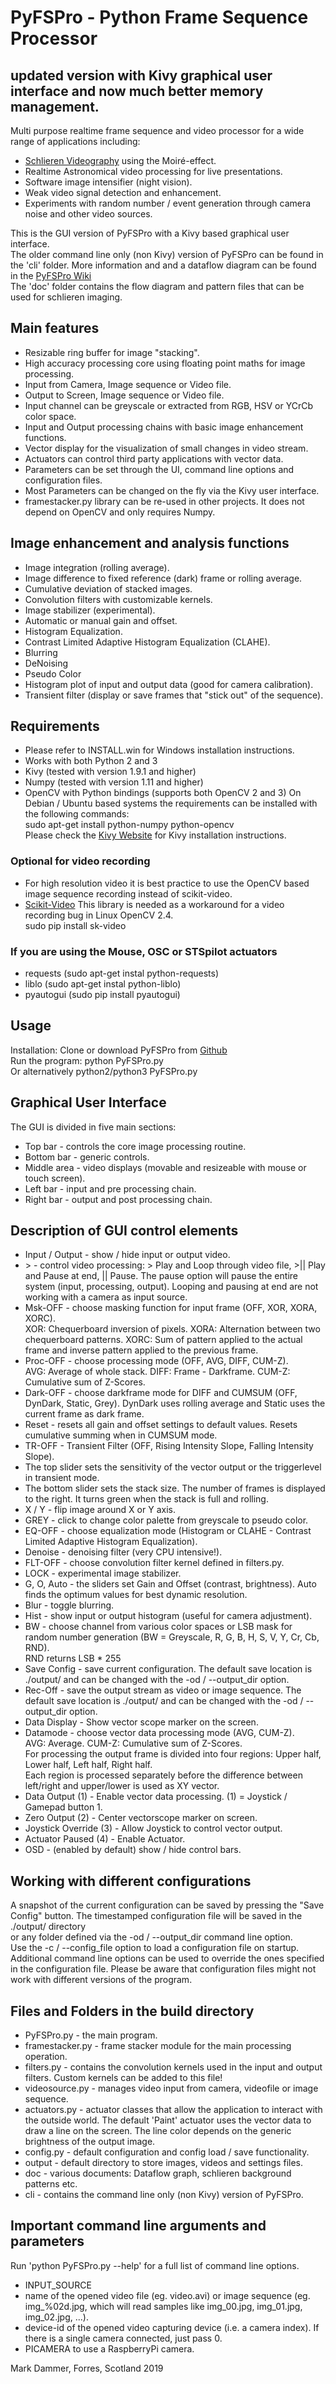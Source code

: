 # PyFSPro - Python Frame Sequence Processor
## updated version with Kivy graphical user interface and now much better memory management.
Multi purpose realtime frame sequence and video processor for a wide range of applications including:
* [Schlieren Videography](https://hackaday.io/project/9034-schlieren-videography) using the Moiré-effect.
* Realtime Astronomical video processing for live presentations.
* Software image intensifier (night vision).
* Weak video signal detection and enhancement.
* Experiments with random number / event generation through camera noise and other video sources.  

This is the GUI version of PyFSPro with a Kivy based graphical user interface.  
The older command line only (non Kivy) version of PyFSPro can be found in the 'cli' folder.
More information and and a dataflow diagram can be found in the [PyFSPro Wiki](https://github.com/mark-orion/PyFSPro/wiki)  
The 'doc' folder contains the flow diagram and pattern files that can be used for schlieren imaging.

## Main features
* Resizable ring buffer for image "stacking".
* High accuracy processing core using floating point maths for image processing.
* Input from Camera, Image sequence or Video file.
* Output to Screen, Image sequence or Video file.
* Input channel can be greyscale or extracted from RGB, HSV or YCrCb color space.
* Input and Output processing chains with basic image enhancement functions.
* Vector display for the visualization of small changes in video stream.
* Actuators can control third party applications with vector data.
* Parameters can be set through the UI, command line options and configuration files.
* Most Parameters can be changed on the fly via the Kivy user interface.
* framestacker.py library can be re-used in other projects. It does not depend on OpenCV and only requires Numpy.

## Image enhancement and analysis functions
* Image integration (rolling average).
* Image difference to fixed reference (dark) frame or rolling average.
* Cumulative deviation of stacked images.
* Convolution filters with customizable kernels.
* Image stabilizer (experimental).
* Automatic or manual gain and offset.
* Histogram Equalization.
* Contrast Limited Adaptive Histogram Equalization (CLAHE).
* Blurring
* DeNoising
* Pseudo Color
* Histogram plot of input and output data (good for camera calibration).
* Transient filter (display or save frames that "stick out" of the sequence).

## Requirements
* Please refer to INSTALL.win for Windows installation instructions.
* Works with both Python 2 and 3
* Kivy (tested with version 1.9.1 and higher)
* Numpy (tested with version 1.11 and higher)
* OpenCV with Python bindings (supports both OpenCV 2 and 3)
On Debian / Ubuntu based systems the requirements can be installed with the following commands:  
sudo apt-get install python-numpy python-opencv  
Please check the [Kivy Website](http://kivy.org) for Kivy installation instructions.  

### Optional for video recording
* For high resolution video it is best practice to use the OpenCV based image sequence recording instead of scikit-video.
* [Scikit-Video](http://www.scikit-video.org) This library is needed as a workaround for a video recording bug in Linux OpenCV 2.4.  
sudo pip install sk-video  

### If you are using the Mouse, OSC or STSpilot actuators
* requests (sudo apt-get instal python-requests)
* liblo (sudo apt-get instal python-liblo)
* pyautogui (sudo pip install pyautogui)


## Usage
Installation: Clone or download PyFSPro from [Github](https://github.com/mark-orion/PyFSPro)  
Run the program: python PyFSPro.py  
Or alternatively python2/python3 PyFSPro.py  

## Graphical User Interface
The GUI is divided in five main sections:
* Top bar - controls the core image processing routine.
* Bottom bar - generic controls.
* Middle area - video displays (movable and resizeable with mouse or touch screen).
* Left bar - input and pre processing chain.
* Right bar - output and post processing chain.

## Description of GUI control elements
* Input / Output - show / hide input or output video.
* \> - control video processing: \> Play and Loop through video file, \>\|\| Play and Pause at end, \|\| Pause. The pause option will pause the entire system (input, processing, output). Looping and pausing at end are not working with a camera as input source.
* Msk-OFF - choose masking function for input frame (OFF, XOR, XORA, XORC).  
XOR: Chequerboard inversion of pixels. XORA: Alternation between two chequerboard patterns. XORC: Sum of pattern applied to the actual frame and inverse pattern applied to the previous frame.  
* Proc-OFF - choose processing mode (OFF, AVG, DIFF, CUM-Z).  
AVG: Average of whole stack. DIFF: Frame - Darkframe. CUM-Z: Cumulative sum of Z-Scores.  
* Dark-OFF - choose darkframe mode for DIFF and CUMSUM (OFF, DynDark, Static, Grey). DynDark uses rolling average and Static uses the current frame as dark frame.
* Reset - resets all gain and offset settings to default values. Resets cumulative summing when in CUMSUM mode.
* TR-OFF - Transient Filter (OFF, Rising Intensity Slope, Falling Intensity Slope).
* The top slider sets the sensitivity of the vector output or the triggerlevel in transient mode.
* The bottom slider sets the stack size. The number of frames is displayed to the right. It turns green when the stack is full and rolling.
* X / Y - flip image around X or Y axis.
* GREY - click to change color palette from greyscale to pseudo color.
* EQ-OFF - choose equalization mode (Histogram or CLAHE - Contrast Limited Adaptive Histogram Equalization).
* Denoise - denoising filter (very CPU intensive!).
* FLT-OFF - choose convolution filter kernel defined in filters.py.
* LOCK - experimental image stabilizer.
* G, O, Auto - the sliders set Gain and Offset (contrast, brightness). Auto finds the optimum values for best dynamic resolution.
* Blur - toggle blurring.
* Hist - show input or output histogram (useful for camera adjustment).
* BW - choose channel from various color spaces or LSB mask for random number generation (BW = Greyscale, R, G, B, H, S, V, Y, Cr, Cb, RND).  
RND returns LSB * 255      
* Save Config - save current configuration. The default save location is ./output/ and can be changed with the -od / --output_dir option.
* Rec-Off - save the output stream as video or image sequence. The default save location is ./output/ and can be changed with the -od / --output_dir option.
* Data Display - Show vector scope marker on the screen.
* Datamode - choose vector data processing mode (AVG, CUM-Z).  
AVG: Average. CUM-Z: Cumulative sum of Z-Scores.  
For processing the output frame is divided into four regions: Upper half, Lower half, Left half, Right half.  
Each region is processed separately before the difference between left/right and upper/lower is used as XY vector.  
* Data Output (1) - Enable vector data processing. (1) = Joystick / Gamepad button 1.
* Zero Output (2) - Center vectorscope marker on screen.
* Joystick Override (3) - Allow Joystick to control vector output.
* Actuator Paused (4) - Enable Actuator.
* OSD - (enabled by default) show / hide control bars.

## Working with different configurations
A snapshot of the current configuration can be saved by pressing the "Save Config" button. The timestamped configuration file will be saved in the ./output/ directory  
or any folder defined via the -od / --output_dir command line option.  
Use the -c / --config_file option to load a configuration file on startup.  
Additional command line options can be used to override the ones specified in the configuration file.
Please be aware that configuration files might not work with different versions of the program.

## Files and Folders in the build directory
* PyFSPro.py - the main program.
* framestacker.py - frame stacker module for the main processing operation.
* filters.py - contains the convolution kernels used in the input and output filters. Custom kernels can be added to this file!
* videosource.py - manages video input from camera, videofile or image sequence.
* actuators.py - actuator classes that allow the application to interact with the outside world. The default 'Paint' actuator uses the vector data to draw a line on the screen. The line color depends on the generic brightness of the output image.
* config.py - default configuration and config load / save functionality.
* output - default directory to store images, videos and settings files.
* doc - various documents: Dataflow graph, schlieren background patterns etc.
* cli - contains the command line only (non Kivy) version of PyFSPro.

## Important command line arguments and parameters
Run 'python PyFSPro.py --help' for a full list of command line options.  
* INPUT_SOURCE
 * name of the opened video file (eg. video.avi) or image sequence (eg. img_%02d.jpg, which will read samples like img_00.jpg, img_01.jpg, img_02.jpg, ...).
 * device-id of the opened video capturing device (i.e. a camera index). If there is a single camera connected, just pass 0.
 * PICAMERA to use a RaspberryPi camera.


Mark Dammer, Forres, Scotland 2019
